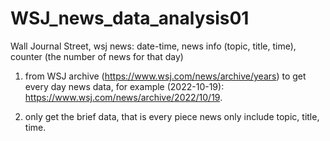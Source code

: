 # WSJ_news_data_analysis01
Wall Journal Street, wsj news: date-time, news info (topic, title, time), counter (the number of news for that day)

1. from WSJ archive (https://www.wsj.com/news/archive/years) to get every day news data, for example (2022-10-19): https://www.wsj.com/news/archive/2022/10/19.

2. only get the brief data, that is every piece news only include topic, title, time.
